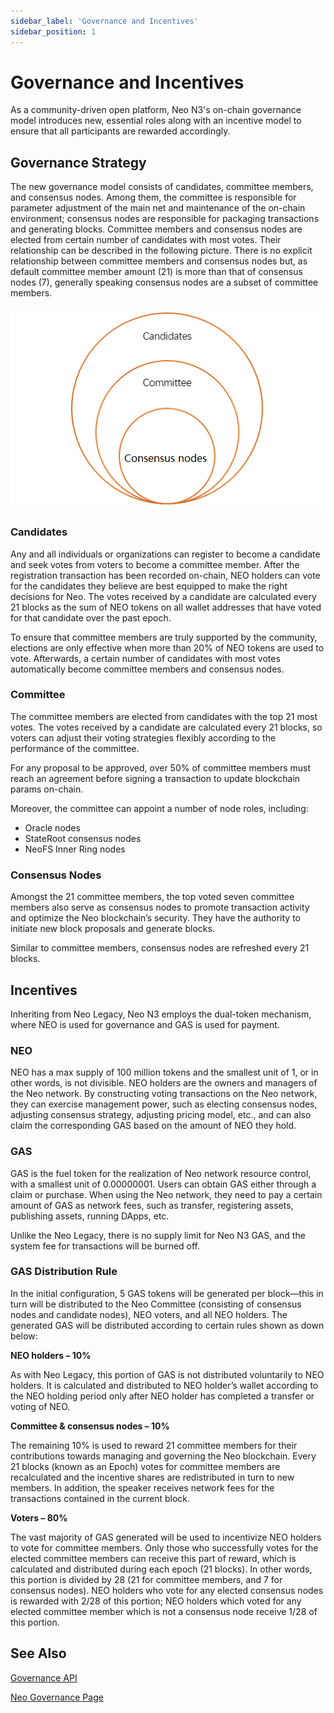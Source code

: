 ```yaml
---
sidebar_label: 'Governance and Incentives'
sidebar_position: 1
---
```

# Governance and Incentives

As a community-driven open platform, Neo N3's on-chain governance model introduces new, essential roles along with an incentive model to ensure that all participants are rewarded accordingly. 

## Governance Strategy

The new governance model consists of candidates, committee members, and consensus nodes. Among them, the committee is responsible for parameter adjustment of the main net and maintenance of the on-chain environment; consensus nodes are responsible for packaging transactions and generating blocks. Committee members and consensus nodes are elected from certain number of candidates with most votes. Their relationship can be described in the following picture. There is no explicit relationship between committee members and consensus nodes but, as default committee member amount (21) is more than that of consensus nodes (7), generally speaking consensus nodes are a subset of committee members.

![](images/candidateRelationship.png)



### Candidates

Any and all individuals or organizations can register to become a candidate and seek votes from voters to become a committee member. After the registration transaction has been recorded on-chain, NEO holders can vote for the candidates they believe are best equipped to make the right decisions for Neo. The votes received by a candidate are calculated every 21 blocks as the sum of NEO tokens on all wallet addresses that have voted for that candidate over the past epoch. 

To ensure that committee members are truly supported by the community, elections are only effective when more than 20% of NEO tokens are used to vote. Afterwards, a certain number of candidates with most votes automatically become committee members and consensus nodes.

### Committee

The committee members are elected from candidates with the top 21 most votes. The votes received by a candidate are calculated every 21 blocks, so voters can adjust their voting strategies flexibly according to the performance of the committee.

For any proposal to be approved, over 50% of committee members must reach an agreement before signing a transaction to update blockchain params on-chain.  

Moreover, the committee can appoint a number of node roles, including:

- Oracle nodes
- StateRoot consensus nodes
- NeoFS Inner Ring nodes

### Consensus Nodes 

Amongst the 21 committee members, the top voted seven committee members also serve as consensus nodes to promote transaction activity and optimize the Neo blockchain’s security. They have the authority to initiate new block proposals and generate blocks. 

Similar to committee members, consensus nodes are refreshed every 21 blocks.

## Incentives

Inheriting from Neo Legacy, Neo N3 employs the dual-token mechanism, where NEO is used for governance and GAS is used for payment.

### NEO

NEO has a max supply of 100 million tokens and the smallest unit of 1, or in other words, is not divisible. NEO holders are the owners and managers of the Neo network. By constructing voting transactions on the Neo network, they can exercise management power, such as electing consensus nodes, adjusting consensus strategy, adjusting pricing model, etc., and can also claim the corresponding GAS based on the amount of NEO they hold.

### GAS

GAS is the fuel token for the realization of Neo network resource control, with a smallest unit of 0.00000001. Users can obtain GAS either through a claim or purchase. When using the Neo network, they need to pay a certain amount of GAS as network fees, such as transfer, registering assets, publishing assets, running DApps, etc.

Unlike the Neo Legacy, there is no supply limit for Neo N3 GAS, and the system fee for transactions will be burned off.

### GAS Distribution Rule  

In the initial configuration, 5 GAS tokens will be generated per block—this in turn will be distributed to the Neo Committee (consisting of consensus nodes and candidate nodes), NEO voters, and all NEO holders. The generated GAS will be distributed according to certain rules shown as down below:

**NEO holders – 10%**

As with Neo Legacy, this portion of GAS is not distributed voluntarily to NEO holders. It is calculated and distributed to NEO holder’s wallet according to the NEO holding period only after NEO holder has completed a transfer or voting of NEO. 

**Committee & consensus nodes – 10%** 

The remaining 10% is used to reward 21 committee members for their contributions towards managing and governing the Neo blockchain. Every 21 blocks (known as an Epoch) votes for committee members are recalculated and the incentive shares are redistributed in turn to new members. In addition, the speaker receives network fees for the transactions contained in the current block.

**Voters – 80%**

The vast majority of GAS generated will be used to incentivize NEO holders to vote for committee members. Only those who successfully votes for the elected committee members can receive this part of reward, which is calculated and distributed during each epoch (21 blocks). In other words, this portion is divided by 28 (21 for committee members, and 7 for consensus nodes). NEO holders who vote for any elected consensus nodes is rewarded with 2/28 of this portion; NEO holders which voted for any elected committee member which is not a consensus node receive 1/28 of this portion.

## See Also

[Governance API](../reference/governance_api/index)

[Neo Governance Page](https://neo.org/gov)

